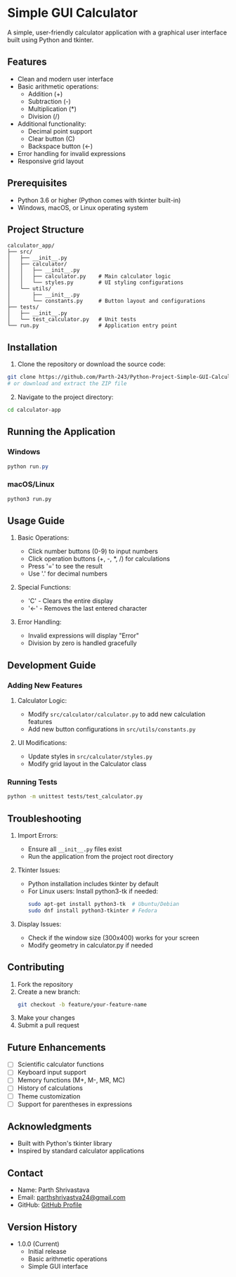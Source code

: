 # Simple GUI Calculator

A simple, user-friendly calculator application with a graphical user interface built using Python and tkinter.

## Features

- Clean and modern user interface
- Basic arithmetic operations:
  - Addition (+)
  - Subtraction (-)
  - Multiplication (\*)
  - Division (/)
- Additional functionality:
  - Decimal point support
  - Clear button (C)
  - Backspace button (←)
- Error handling for invalid expressions
- Responsive grid layout

## Prerequisites

- Python 3.6 or higher (Python comes with tkinter built-in)
- Windows, macOS, or Linux operating system

## Project Structure

```
calculator_app/
├── src/
│   ├── __init__.py
│   ├── calculator/
│   │   ├── __init__.py
│   │   ├── calculator.py    # Main calculator logic
│   │   └── styles.py        # UI styling configurations
│   └── utils/
│       ├── __init__.py
│       └── constants.py     # Button layout and configurations
├── tests/
│   ├── __init__.py
│   └── test_calculator.py   # Unit tests
└── run.py                   # Application entry point
```

## Installation

1. Clone the repository or download the source code:

```bash
git clone https://github.com/Parth-243/Python-Project-Simple-GUI-Calculator-.git
# or download and extract the ZIP file
```

2. Navigate to the project directory:

```bash
cd calculator-app
```

## Running the Application

### Windows

```powershell
python run.py
```

### macOS/Linux

```bash
python3 run.py
```

## Usage Guide

1. Basic Operations:

   - Click number buttons (0-9) to input numbers
   - Click operation buttons (+, -, \*, /) for calculations
   - Press '=' to see the result
   - Use '.' for decimal numbers

2. Special Functions:

   - 'C' - Clears the entire display
   - '←' - Removes the last entered character

3. Error Handling:
   - Invalid expressions will display "Error"
   - Division by zero is handled gracefully

## Development Guide

### Adding New Features

1. Calculator Logic:

   - Modify `src/calculator/calculator.py` to add new calculation features
   - Add new button configurations in `src/utils/constants.py`

2. UI Modifications:
   - Update styles in `src/calculator/styles.py`
   - Modify grid layout in the Calculator class

### Running Tests

```bash
python -m unittest tests/test_calculator.py
```

## Troubleshooting

1. Import Errors:

   - Ensure all `__init__.py` files exist
   - Run the application from the project root directory

2. Tkinter Issues:

   - Python installation includes tkinter by default
   - For Linux users: Install python3-tk if needed:
     ```bash
     sudo apt-get install python3-tk  # Ubuntu/Debian
     sudo dnf install python3-tkinter # Fedora
     ```

3. Display Issues:
   - Check if the window size (300x400) works for your screen
   - Modify geometry in calculator.py if needed

## Contributing

1. Fork the repository
2. Create a new branch:
   ```bash
   git checkout -b feature/your-feature-name
   ```
3. Make your changes
4. Submit a pull request

## Future Enhancements

- [ ] Scientific calculator functions
- [ ] Keyboard input support
- [ ] Memory functions (M+, M-, MR, MC)
- [ ] History of calculations
- [ ] Theme customization
- [ ] Support for parentheses in expressions

## Acknowledgments

- Built with Python's tkinter library
- Inspired by standard calculator applications

## Contact

- Name: Parth Shrivastava
- Email: parthshrivastva24@gmail.com
- GitHub: [GitHub Profile](https://github.com/Parth-243)

## Version History

- 1.0.0 (Current)
  - Initial release
  - Basic arithmetic operations
  - Simple GUI interface
